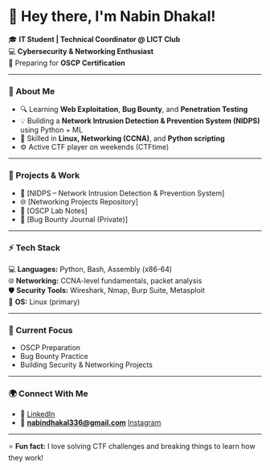 # 👋 Hey there, I'm Nabin Dhakal!

🎓 **IT Student | Technical Coordinator @ LICT Club**  
💻 **Cybersecurity & Networking Enthusiast**  
🔐 Preparing for **OSCP Certification**

---

### 🧠 About Me
- 🔍 Learning **Web Exploitation**, **Bug Bounty**, and **Penetration Testing**  
- 💡 Building a **Network Intrusion Detection & Prevention System (NIDPS)** using Python + ML  
- 🧰 Skilled in **Linux, Networking (CCNA)**, and **Python scripting**  
- ⚙️ Active CTF player on weekends (CTFtime)

---

### 🚀 Projects & Work
- 🧩 [NIDPS – Network Intrusion Detection & Prevention System]
- 🌐 [Networking Projects Repository]
- 📘 [OSCP Lab Notes]
- 🐞 [Bug Bounty Journal (Private)]

---

### ⚡ Tech Stack
💻 **Languages:** Python, Bash, Assembly (x86-64)  
🌐 **Networking:** CCNA-level fundamentals, packet analysis  
🛡️ **Security Tools:** Wireshark, Nmap, Burp Suite, Metasploit  
🐧 **OS:** Linux (primary)  

---

### 🌱 Current Focus
- OSCP Preparation
- Bug Bounty Practice
- Building Security & Networking Projects

---

### 🌍 Connect With Me
- 💼 [LinkedIn](https://www.linkedin.com/in/nabin-dhakal10/)  
- 📧 **nabindhakal336@gmail.com**
  [Instagram](https://www.instagram.com/nabiniverse)
  
---

⭐ **Fun fact:** I love solving CTF challenges and breaking things to learn how they work!
